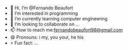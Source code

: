 - 👋 Hi, I’m @Fernando Beaufort
- 👀 I’m interested in programming
- 🌱 I’m currently learning computer engineering
- 💞️ I’m looking to collaborate on ...
- 📫 How to reach me:fernandobeaufort98@gmail.com
- 😄 Pronouns: i my, you your, he his 
- ⚡ Fun fact: ...

<!---
Fernan-cataclyms/Fernan-cataclyms is a ✨ special ✨ repository because its `README.md` (this file) appears on your GitHub profile.
You can click the Preview link to take a look at your changes.
--->
